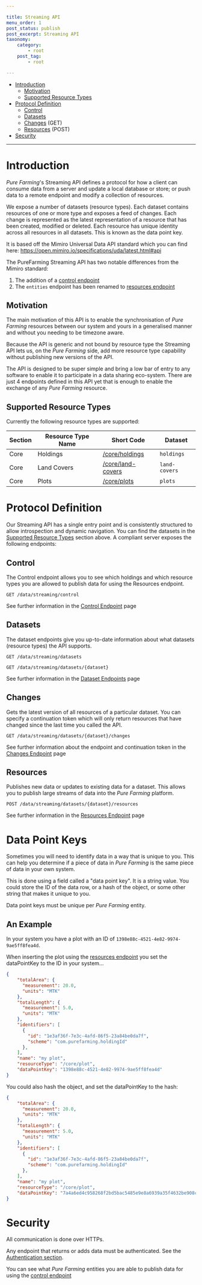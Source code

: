 ```yaml
---

title: Streaming API
menu_order: 1
post_status: publish
post_excerpt: Streaming API
taxonomy:
    category:
        - root
    post_tag:
        - root

---
```


- [Introduction](#introduction)
  - [Motivation](#motivation)
  - [Supported Resource Types](#supported-resource%20types)
- [Protocol Definition](#protocol-definition)
  - [Control](#control)
  - [Datasets](#datasets)
  - [Changes](#changes) (GET)
  - [Resources](#resources) (POST)
- [Security](#security)

---

# Introduction
*Pure Farming*'s Streaming API defines a protocol for how a client can consume data from a server and update a local database or store; 
or push data to a remote endpoint and modify a collection of resources.

We expose a number of datasets (resource types). Each dataset contains resources of one or more type and exposes a feed of changes. 
Each change is represented as the latest representation of a resource that has been created, modified or deleted. 
Each resource has unique identity across all resources in all datasets. This is known as the data point key.

It is based off the Mimiro Universal Data API standard which you can find here: https://open.mimiro.io/specifications/uda/latest.html#api

The PureFarming Streaming API has two notable differences from the Mimiro standard:
1. The addition of a [control endpoint](/streaming-api/control.md)
2. The `entities` endpoint has been renamed to [resources endpoint](/streaming-api/resources.md)

## Motivation
The main motivation of this API is to enable the synchronisation of *Pure Farming* resources between our system and yours in a generalised manner
and without you needing to be timezone aware.

Because the API is generic and not bound by resource type the Streaming API lets us, on the *Pure Farming* side, add more resource type capability without
publishing new versions of the API.

The API is designed to be super simple and bring a low bar of entry to any software to enable it to participate in a data sharing eco-system. 
There are just 4 endpoints defined in this API yet that is enough to enable the exchange of any *Pure Farming* resource.

## Supported Resource Types
Currently the following resource types are supported:

| Section | Resource Type Name | Short Code                                                                  | Dataset       |
| ------- | ------------------ | --------------------------------------------------------------------------- | --------------|
| Core    | Holdings           | [/core/holdings](/resource-types/core/holdings.md#response-structure)       | `holdings`    |
| Core    | Land Covers        | [/core/land-covers](/resource-types/core/land-covers.md#response-structure) | `land-covers` |
| Core    | Plots              | [/core/plots](/resource-types/core/plots.md#response-structure)             | `plots`       |

# Protocol Definition

Our Streaming API has a single entry point and is consistently structured to allow introspection and dynamic navigation. 
You can find the datasets in the [Supported Resource Types](#supported-resource-types) section above.
A compliant server exposes the following endpoints:

## Control
The Control endpoint allows you to see which holdings and which resource types you are allowed to publish data for using the Resources endpoint.

```
GET /data/streaming/control
```

See further information in the [Control Endpoint](/streaming-api/control.md) page

## Datasets
The dataset endpoints give you up-to-date information about what datasets (resource types) the API supports.

```
GET /data/streaming/datasets
```

```
GET /data/streaming/datasets/{dataset}
```

See further information in the [Dataset Endpoints](/streaming-api/datasets.md) page

## Changes
Gets the latest version of all resources of a particular dataset. 
You can specify a continuation token which will only return resources that have changed since the last time you called the API.

```
GET /data/streaming/datasets/{dataset}/changes
```

See further information about the endpoint and continuation token in the [Changes Endpoint](/streaming-api/datasets.md) page

## Resources
Publishes new data or updates to existing data for a dataset. This allows you to publish large streams of data into the *Pure Farming* platform.

```
POST /data/streaming/datasets/{dataset}/resources
```

See further information in the [Resources Endpoint](/streaming-api/resources.md) page

# Data Point Keys
Sometimes you will need to identify data in a way that is unique to you.
This can help you determine if a piece of data in *Pure Farming* is the same piece of data in your own system.

This is done using a field called a "data point key". It is a string value. 
You could store the ID of the data row, or a hash of the object, or some other string that makes it unique to you.

Data point keys must be unique per *Pure Farming* entity.

## An Example

In your system you have a plot with an ID of `1398e88c-4521-4e82-9974-9ae5ff8fea4d`.

When inserting the plot using the [resources endpoint](/streaming-api/resources.md) you set the dataPointKey to the ID in your system...
```json
{
    "totalArea": {
      "measurement": 20.0,
      "units": "MTK"
    },
	"totalLength": {
	  "measurement": 5.0,
	  "units": "MTK" 
	},
    "identifiers": [
      {
        "id": "1e3af36f-7e3c-4afd-86f5-23a84be0da7f",
        "scheme": "com.purefarming.holdingId"
      },
    ],
    "name": "my plot",
    "resourceType": "/core/plot",
    "dataPointKey": "1398e88c-4521-4e82-9974-9ae5ff8fea4d"
}
```

You could also hash the object, and set the dataPointKey to the hash:
```json
{
    "totalArea": {
      "measurement": 20.0,
      "units": "MTK"
    },
	"totalLength": {
	  "measurement": 5.0,
	  "units": "MTK" 
	},
    "identifiers": [
      {
        "id": "1e3af36f-7e3c-4afd-86f5-23a84be0da7f",
        "scheme": "com.purefarming.holdingId"
      },
    ],
    "name": "my plot",
    "resourceType": "/core/plot",
    "dataPointKey": "7a4a6ed4c958268f2bd5bac5485e9e8a6939a35f4632be908c9aaa4e8b1bb7cf"
}
```

# Security
All communication is done over HTTPs. 

Any endpoint that returns or adds data must be authenticated. See the [Authentication section](/authentication/index.md).

You can see what *Pure Farming* entities you are able to publish data for using the [control endpoint](/streaming-api/control.md)
